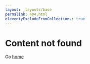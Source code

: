 ```yaml
---
layout: _layouts/base
permalink: 404.html
eleventyExcludeFromCollections: true
---
```

# Content not found

Go <a href="{{ '/' | url }}">home</a>
